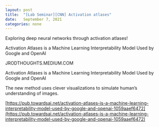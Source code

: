 ```yaml
---
layout: post
title:  "[Lab Seminar][CNN] Activation atlases"
date:   September 7, 2021
categories: none
---
```


Exploring deep neural networks through activation atlases!

Activation Atlases is a Machine Learning Interpretability Model Used by Google and OpenAI

JRODTHOUGHTS.MEDIUM.COM




Activation Atlases is a Machine Learning Interpretability Model Used by Google and OpenAI

The new method uses clever visualizations to simulate human’s understanding of images.







[https://pub.towardsai.net/activation-atlases-is-a-machine-learning-interpretability-model-used-by-google-and-openai-1059aaef6472](https://pub.towardsai.net/activation-atlases-is-a-machine-learning-interpretability-model-used-by-google-and-openai-1059aaef6472)



 

 

